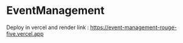 # EventManagement

Deploy in vercel and render 
link : https://event-management-rouge-five.vercel.app
